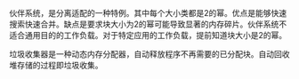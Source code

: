 伙伴系统，是分离适配的一种特例。其中每个大小类都是2的幂。优点是能够快速搜索快速合并。缺点是要求块大小为2的幂可能导致显著的内存碎片。伙伴系统不适合通用目的的工作负载。对于特定应用的工作负载，提前知道块大小是2的幂。

垃圾收集器是一种动态内存分配器，自动释放程序不再需要的已分配块。自动回收堆存储的过程即垃圾收集。
